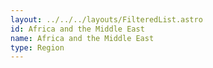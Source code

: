 ```yaml
---
layout: ../../../layouts/FilteredList.astro
id: Africa and the Middle East
name: Africa and the Middle East
type: Region
---
```

